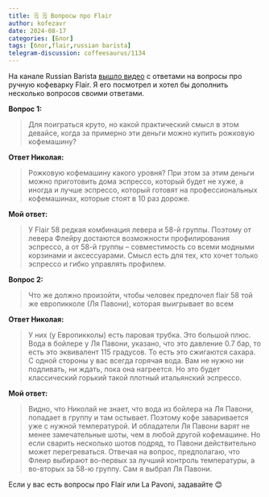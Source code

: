 ```yaml
---
title: 🗒 🗒 Вопросы про Flair
author: kofezavr
date: 2024-08-17
categories: [Блог]
tags: [блог,flair,russian barista]
telegram-discussion: coffeesaurus/1134
--- 
```

На канале Russian Barista [вышло видео](https://t.me/russianbarista/802) с ответами на вопросы про ручную кофеварку Flair. Я его посмотрел и хотел бы дополнить несколько вопросов своими ответами.


**Вопрос 1:** 
> Для поиграться круто, но какой практический смысл в этом девайсе, когда за примерно эти деньги можно купить рожковую кофемашину?

**Ответ Николая:**
> Рожковую кофемашину какого уровня? При этом за этим деньги можно приготовить дома эспрессо, который будет не хуже, а иногда и лучше эспрессо, который готовят на профессиональных кофемашинах, которые стоят в 10 раз дороже.

**Мой ответ:**
> У Flair 58 редкая комбинация левера и 58-й группы. Поэтому от левера Флейру достаются возможности профилирования эспрессо, а от 58-й группы – совместимость со всеми модными корзинами и аксессуарами. Смысл есть для тех, кто хочет только эспрессо и гибко управлять профилем.


**Вопрос 2:**
> Что же должно произойти, чтобы человек предпочел flair 58 той же европикколе (Ля Павони), которая выигрывает во всем

**Ответ Николая:**
> У них (у Европикколы) есть паровая трубка. Это большой плюс. Вода в бойлере у Ля Павони, указано, что это давление 0.7 бар, то есть это эквивалент 115 градусов. То есть это сжигаются сахара. С одной стороны у вас всегда горячая вода. Вам не нужно ни подливать, ни ждать, пока она нагреется. Но это будет классический горький такой плотный итальянский эспрессо.

**Мой ответ:**
> Видно, что Николай не знает, что вода из бойлера на Ля Павони, попадает в группу и там остывает. Поэтому кофе заваривается уже с нужной температурой. И обладатели Ля Павони варят не менее замечательные шоты, чем в любой другой кофемашине. Но если сварить несколько шотов подряд, то Павони действительно может перегреваться. Отвечая на вопрос, предполагаю, что Флеир выбирают во-первых за лучший контроль температуры, а во-вторых за 58-ю группу. Сам я выбрал Ля Павони.

Если у вас есть вопросы про Flair или La Pavoni, задавайте 😊